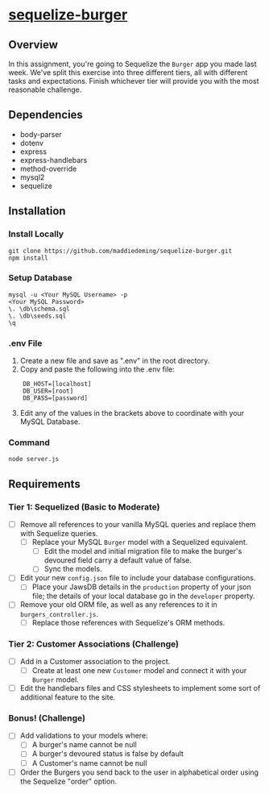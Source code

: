 # [sequelize-burger]()
## Overview
In this assignment, you're going to Sequelize the `Burger` app you made last week. We've split this exercise into three different tiers, all with different tasks and expectations. Finish whichever tier will provide you with the most reasonable challenge.
## Dependencies
* body-parser
* dotenv
* express
* express-handlebars
* method-override
* mysql2
* sequelize
## Installation
### Install Locally
```
git clone https://github.com/maddiedeming/sequelize-burger.git
npm install
```
### Setup Database
```
mysql -u <Your MySQL Username> -p
<Your MySQL Password>
\. \db\schema.sql
\. \db\seeds.sql
\q
```
### .env File
1. Create a new file and save as ".env" in the root directory.
2. Copy and paste the following into the .env file:
```
    DB_HOST=[localhost]
    DB_USER=[root]
    DB_PASS=[password]
```
3. Edit any of the values in the brackets above to coordinate with your MySQL Database.
### Command
`node server.js`
## Requirements
### Tier 1: Sequelized (Basic to Moderate)
- [ ] Remove all references to your vanilla MySQL queries and replace them with Sequelize queries.
  - [ ] Replace your MySQL `Burger` model with a Sequelized equivalent.
    - [ ] Edit the model and initial migration file to make the burger's devoured field carry a default value of false.
    - [ ] Sync the models.
- [ ] Edit your new `config.json` file to include your database configurations. 
  - [ ] Place your JawsDB details in the `production` property of your json file; the details of your local database go in the `developer` property.
- [ ] Remove your old ORM file, as well as any references to it in `burgers_controller.js`. 
  - [ ] Replace those references with Sequelize's ORM methods.
### Tier 2: Customer Associations (Challenge)
- [ ] Add in a Customer association to the project. 
  - [ ] Create at least one new `Customer` model and connect it with your `Burger` model.
- [ ] Edit the handlebars files and CSS stylesheets to implement some sort of additional feature to the site. 
### Bonus! (Challenge)
- [ ] Add validations to your models where:
  - [ ] A burger's name cannot be null
  - [ ] A burger's devoured status is false by default
  - [ ] A Customer's name cannot be null
- [ ] Order the Burgers you send back to the user in alphabetical order using the Sequelize "order" option.
